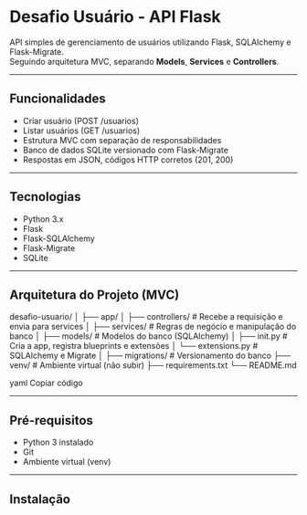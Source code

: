# Desafio Usuário - API Flask

API simples de gerenciamento de usuários utilizando Flask, SQLAlchemy e Flask-Migrate.  
Seguindo arquitetura MVC, separando **Models**, **Services** e **Controllers**.

---

## **Funcionalidades**
- Criar usuário (POST /usuarios)
- Listar usuários (GET /usuarios)
- Estrutura MVC com separação de responsabilidades
- Banco de dados SQLite versionado com Flask-Migrate
- Respostas em JSON, códigos HTTP corretos (201, 200)

---

## **Tecnologias**
- Python 3.x
- Flask
- Flask-SQLAlchemy
- Flask-Migrate
- SQLite

---

## **Arquitetura do Projeto (MVC)**

desafio-usuario/
│
├── app/
│ ├── controllers/ # Recebe a requisição e envia para services
│ ├── services/ # Regras de negócio e manipulação do banco
│ ├── models/ # Modelos do banco (SQLAlchemy)
│ ├── init.py # Cria a app, registra blueprints e extensões
│ └── extensions.py # SQLAlchemy e Migrate
│
├── migrations/ # Versionamento do banco
├── venv/ # Ambiente virtual (não subir)
├── requirements.txt
└── README.md

yaml
Copiar código

---

## **Pré-requisitos**
- Python 3 instalado
- Git
- Ambiente virtual (venv)

---

## **Instalação**

